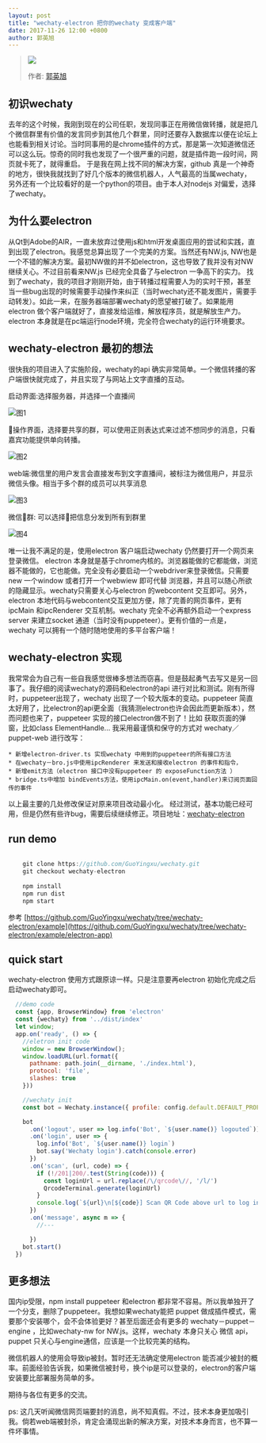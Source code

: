 ```yaml
---
layout: post
title: "wechaty-electron 把你的wechaty 变成客户端"
date: 2017-11-26 12:00 +0800
author: 郭英旭
---
```

> <img src="https://avatars1.githubusercontent.com/u/33899027?s=88&v=3">
> 
> 作者: [郭英旭](https://github.com/Guoyingxu)

## 初识wechaty

去年的这个时候，我刚到现在的公司任职，发现同事正在用微信做转播，就是把几个微信群里有价值的发言同步到其他几个群里，同时还要存入数据库以便在论坛上也能看到相关讨论。当时同事用的是chrome插件的方式，那是第一次知道微信还可以这么玩。惊奇的同时我也发现了一个很严重的问题，就是插件跑一段时间，网页就卡死了，就得重启。 于是我在网上找不同的解决方案，github 真是一个神奇的地方，很快我就找到了好几个版本的微信机器人，人气最高的当属wechaty，另外还有一个比较看好的是一个python的项目。由于本人对nodejs 对偏爱，选择了wechaty。

<!--more-->
## 为什么要electron

从Qt到Adobe的AIR，一直未放弃过使用js和html开发桌面应用的尝试和实践，直到出现了electron。我感觉总算出现了一个完美的方案。当然还有NW.js, NW也是一个不错的解决方案。最初NW做的并不如electron，这也导致了我并没有对NW继续关心。不过目前看来NW.js 已经完全具备了与electron 一争高下的实力。
找到了wechaty，我的项目才刚刚开始，由于转播过程需要人为的实时干预，甚至当一些bug出现的时候需要手动操作来纠正（当时wechaty还不能发图片，需要手动转发）。如此一来，在服务器端部署wechaty的愿望被打破了。如果能用electron 做个客户端就好了，直接发给运维，解放程序员，就是解放生产力。electron 本身就是在pc端运行node环境，完全符合wechaty的运行环境要求。

## wechaty-electron 最初的想法

很快我的项目进入了实施阶段，wechaty的api 确实非常简单。一个微信转播的客户端很快就完成了，并且实现了与网站上文字直播的互动。

启动界面:选择服务器，并选择一个直播间

![图1][1]

操作界面，选择要共享的群，可以使用正则表达式来过滤不想同步的消息，只看嘉宾功能提供单向转播。

![图2][3]

web端:微信里的用户发言会直接发布到文字直播间，被标注为微信用户，并显示微信头像。相当于多个群的成员可以共享消息

![图3][2]

微信群: 可以选择把信息分发到所有到群里

![图4][4]

唯一让我不满足的是，使用electron 客户端启动wechaty 仍然要打开一个网页来登录微信。 electron 本身就是基于chrome内核的。浏览器能做的它都能做，浏览器不能做的，它也能做。完全没有必要启动一个webdriver来登录微信。只需要new 一个window 或者打开一个webwiew 即可代替 浏览器，并且可以随心所欲的隐藏显示。wechaty只需要关心与electron 的webcontent 交互即可。另外，electron 本地代码与webcontent交互更加方便，除了完善的网页事件，更有ipcMain 和ipcRenderer 交互机制。wechaty 完全不必再额外启动一个express server 来建立socket 通道（当时没有puppeteer）。更有价值的一点是，wechaty 可以拥有一个随时随地使用的多平台客户端！
## wechaty-electron 实现

我常常会为自己有一些自我感觉很棒多想法而窃喜。但是鼓起勇气去写又是另一回事了。我仔细的阅读wechaty的源码和electron的api 进行对比和测试。刚有所得时，puppeteer出现了，wechaty 出现了一个较大版本的变动。puppeteer 简直太好用了，比electron的api更全面（我猜测electron也许会因此而更新版本），然而问题也来了，puppeteer 实现的接口electron做不到了！比如 获取页面的弹窗，比如class ElementHandle...
我采用最谨慎和保守的方式对 wechaty／puppet-web 进行改写：

    * 新增electron-driver.ts 实现wechaty 中用到的puppeteer的所有接口方法
    * 在wechaty－bro.js中使用ipcRenderer 来发送和接收electron 的事件和指令，
    * 新增emit方法（electron 接口中没有puppeteer 的 exposeFunction方法 ）
    * bridge.ts中增加 bindEvents方法，使用ipcMain.on(event,handler)来订阅页面回传的事件
以上最主要的几处修改保证对原来项目改动最小化。
经过测试，基本功能已经可用，但是仍然有些许bug，需要后续继续修正。项目地址：[wechaty-electron](https://github.com/GuoYingxu/wechaty/tree/wechaty-electron)

## run demo
```javascript

    git clone https://github.com/GuoYingxu/wechaty.git
    git checkout wechaty-electron
    
    npm install
    npm run dist
    npm start
```

参考  [https://github.com/GuoYingxu/wechaty/tree/wechaty-electron/example](https://github.com/GuoYingxu/wechaty/tree/wechaty-electron/example/electron-app) 

## quick start

  wechaty-electron 使用方式跟原谅一样。只是注意要再electron 初始化完成之后启动wechaty即可。
  ```javascript
    //demo code
    const {app, BrowserWindow} from 'electron'
    const {wechaty} from '../dist/index'
    let window;
    app.on('ready', () => {
      //eletron init code
      window = new BrowserWindow();
      window.loadURL(url.format({
        pathname: path.join(__dirname, './index.html'),
        protocol: 'file',
        slashes: true
      }))

      //wechaty init
      const bot = Wechaty.instance({ profile: config.default.DEFAULT_PROFILE })

      bot
        .on('logout', user => log.info('Bot', `${user.name()} logouted`))
        .on('login', user => {
          log.info('Bot', `${user.name()} login`)
          bot.say('Wechaty login').catch(console.error)
        })
        .on('scan', (url, code) => {
          if (!/201|200/.test(String(code))) {
            const loginUrl = url.replace(/\/qrcode\//, '/l/')
            QrcodeTerminal.generate(loginUrl)
          }
          console.log(`${url}\n[${code}] Scan QR Code above url to log in: `)
        })
        .on('message', async m => {
          //---

        })
      bot.start()
    })

  ```

## 更多想法
国内ip受限，npm install puppeteer 和electron 都非常不容易。所以我单独开了一个分支，删除了puppeteer。我想如果wechaty能把 puppet 做成插件模式，需要那个安装哪个，会不会体验更好？甚至后面还会有更多的  wechaty－puppet－engine ，比如wechaty-nw for NW.js。这样，wechaty 本身只关心 微信 api，puppet 只关心与engine通信，应该是一个比较完美的结构。

微信机器人的使用会导致ip被封。暂时还无法确定使用electron 能否减少被封的概率。前面经验告诉我，如果微信被封号，换个ip是可以登录的，electron的客户端安装要比部署服务简单的多。

期待与各位有更多的交流。

ps: 这几天听闻微信网页端要封的消息，尚不知真假。不过，技术本身更加吸引我。倘若web端被封杀，肯定会涌现出新的解决方案，对技术本身而言，也不算一件坏事情。


  [1]: /download/2017/wechaty-electron-making-your-wachaty-as-a-client-service1.jpg
  [2]: /download/2017/wechaty-electron-making-your-wechaty-as-a-client-service2.jpg
  [3]: /download/2017/wechaty-electron-making-your-wachaty-as-a-client-service3.jpg
  [4]: /download/2017/wechaty-electron-making-your-wechaty-as-a-client-service4.jpg